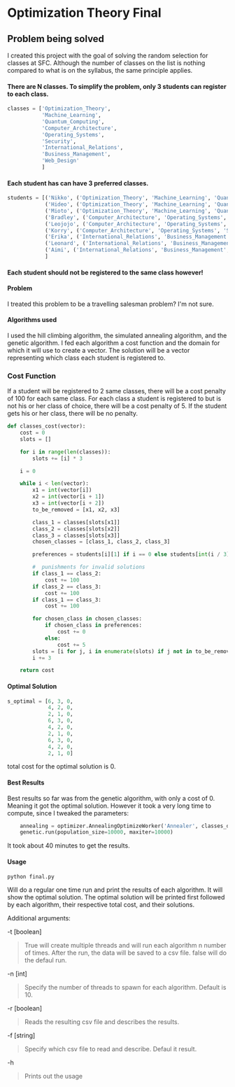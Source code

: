 # Optimization Theory Final

## Problem being solved
I created this project with the goal of solving the random selection for classes at SFC. Although the number of classes
on the list is nothing compared to what is on the syllabus, the same principle applies.

#### There are N classes. To simplify the problem, only 3 students can register to each class.
```python
classes = ['Optimization_Theory',
           'Machine_Learning',
           'Quantum_Computing',
           'Computer_Architecture',
           'Operating_Systems',
           'Security',
           'International_Relations',
           'Business_Management',
           'Web_Design'
           ]
```

#### Each student has can have 3 preferred classes.
```python
students = [('Nikko', ('Optimization_Theory', 'Machine_Learning', 'Quantum_Computing')),
            ('Hideo', ('Optimization_Theory', 'Machine_Learning', 'Quantum_Computing')),
            ('Mioto', ('Optimization_Theory', 'Machine_Learning', 'Quantum_Computing')),
            ('Bradley', ('Computer_Architecture', 'Operating_Systems', 'Security')),
            ('Leojojo', ('Computer_Architecture', 'Operating_Systems', 'Security')),
            ('Korry', ('Computer_Architecture', 'Operating_Systems', 'Security')),
            ('Erika', ('International_Relations', 'Business_Management', 'Web_Design')),
            ('Leonard', ('International_Relations', 'Business_Management', 'Web_Design')),
            ('Aimi', ('International_Relations', 'Business_Management', 'Web_Design'))
            ]
```

#### Each student should not be registered to the same class however!

#### Problem
I treated this problem to be a travelling salesman problem? I'm not sure.

#### Algorithms used
I used the hill climbing algorithm, the simulated annealing algorithm, and the genetic algorithm. I fed each algorithm a cost function and the domain for which it will use to create a vector. The solution will be a vector representing which class each student is registered to.

### Cost Function
If a student will be registered to 2 same classes, there will be a cost penalty of 100 for each same class. For each class a student is registered to but is not his or her class of choice, there will be a cost penalty of 5. If the student gets his or her class, there will be no penalty.

```python
def classes_cost(vector):
    cost = 0
    slots = []

    for i in range(len(classes)):
        slots += [i] * 3

    i = 0

    while i < len(vector):
        x1 = int(vector[i])
        x2 = int(vector[i + 1])
        x3 = int(vector[i + 2])
        to_be_removed = [x1, x2, x3]

        class_1 = classes[slots[x1]]
        class_2 = classes[slots[x2]]
        class_3 = classes[slots[x3]]
        chosen_classes = [class_1, class_2, class_3]

        preferences = students[i][1] if i == 0 else students[int(i / 3)][1]

        #  punishments for invalid solutions
        if class_1 == class_2:
            cost += 100
        if class_2 == class_3:
            cost += 100
        if class_1 == class_3:
            cost += 100

        for chosen_class in chosen_classes:
            if chosen_class in preferences:
                cost += 0
            else:
                cost += 5
        slots = [i for j, i in enumerate(slots) if j not in to_be_removed]
        i += 3

    return cost
```

#### Optimal Solution
```python
s_optimal = [6, 3, 0,
             4, 2, 0,
             2, 1, 0,
             6, 3, 0,
             4, 2, 0,
             2, 1, 0,
             6, 3, 0,
             4, 2, 0,
             2, 1, 0]
```
total cost for the optimal solution is 0.

#### Best Results

Best results so far was from the genetic algorithm, with only a cost of 0. Meaning it got the optimal solution. However it took a very long time to compute, since I tweaked the parameters:

```python
    annealing = optimizer.AnnealingOptimizeWorker('Annealer', classes_domain, classes_cost)
    genetic.run(population_size=10000, maxiter=10000)
```

It took about 40 minutes to get the results. 

#### Usage
```bash
python final.py
```
Will do a regular one time run and print the results of each algorithm. It will show the optimal solution. The optimal solution will be printed first followed by each algorithm, their respective total cost, and their solutions.

Additional arguments:

-t [boolean]
> True will create multiple threads and will run each algorithm n number of times. After the run, the data will be saved to a csv file. false will do the defaul run.

-n [int]
> Specify the number of threads to spawn for each algorithm. Default is 10.

-r [boolean]
> Reads the resulting csv file and describes the results.

-f [string]
> Specify which csv file to read and describe. Defaul it result.

-h
> Prints out the usage


